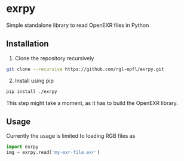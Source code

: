# exrpy
Simple standalone library to read OpenEXR files in Python

## Installation
1. Clone the repository recursively
```bash
git clone --recursive https://github.com/rgl-epfl/exrpy.git
```
2. Install using pip
```bash
pip install ./exrpy
```
This step might take a moment, as it has to build the OpenEXR library.

## Usage
Currently the usage is limited to loading RGB files as
```python
import exrpy
img = exrpy.read('my-exr-file.exr')
```
